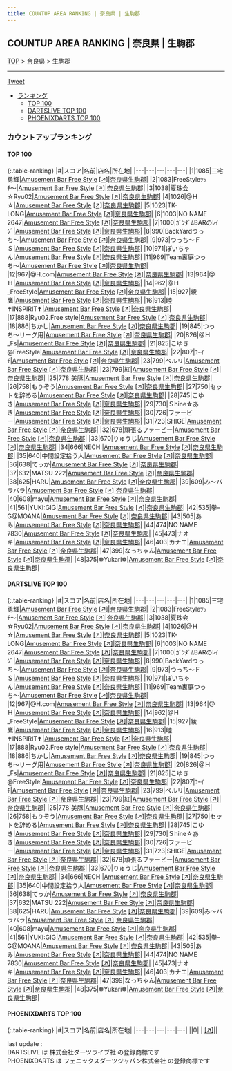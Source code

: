 ```yaml
---
title: COUNTUP AREA RANKING | 奈良県 | 生駒郡
---
```

## COUNTUP AREA RANKING | 奈良県 | 生駒郡

[TOP](/darts/rank/) > [奈良県](/darts/rank/奈良県/) > 生駒郡

___

<a href="https://twitter.com/share?ref_src=twsrc%5Etfw" data-text="COUNTUP AREA RANKING | 奈良県生駒郡" class="twitter-share-button" data-hashtags="DARTSLIVE,PHOENIXDARTS,darts,ダーツ" data-show-count="false">Tweet</a>

* [ランキング](#カウントアップランキング)
    * [TOP 100](#top-100)
    * [DARTSLIVE TOP 100](#dartslive-top-100)
    * [PHOENIXDARTS TOP 100](#phoenixdarts-top-100)

### カウントアップランキング

#### TOP 100



{:.table-ranking}
|#|スコア|名前|店名|所在地|
|---|---|---|---|---|
|1|1085|<span class="rank-name-dl">三宅 勇輝</span>|<a href="/darts/rank/shops/1a01c2f8eb40a5d0a3f63593b5358cc4.html">Amusement Bar Free Style</a> <a href="https://search.dartslive.com/jp/shop/1a01c2f8eb40a5d0a3f63593b5358cc4">[↗]</a>|<a href="/darts/rank/奈良県/生駒郡">奈良県生駒郡</a>|
|2|1083|<span class="rank-name-dl">FreeStyleﾂｯﾁ〜</span>|<a href="/darts/rank/shops/1a01c2f8eb40a5d0a3f63593b5358cc4.html">Amusement Bar Free Style</a> <a href="https://search.dartslive.com/jp/shop/1a01c2f8eb40a5d0a3f63593b5358cc4">[↗]</a>|<a href="/darts/rank/奈良県/生駒郡">奈良県生駒郡</a>|
|3|1038|<span class="rank-name-dl">夏珠会☆Ryu02</span>|<a href="/darts/rank/shops/1a01c2f8eb40a5d0a3f63593b5358cc4.html">Amusement Bar Free Style</a> <a href="https://search.dartslive.com/jp/shop/1a01c2f8eb40a5d0a3f63593b5358cc4">[↗]</a>|<a href="/darts/rank/奈良県/生駒郡">奈良県生駒郡</a>|
|4|1026|<span class="rank-name-dl">@Ｈ☆</span>|<a href="/darts/rank/shops/1a01c2f8eb40a5d0a3f63593b5358cc4.html">Amusement Bar Free Style</a> <a href="https://search.dartslive.com/jp/shop/1a01c2f8eb40a5d0a3f63593b5358cc4">[↗]</a>|<a href="/darts/rank/奈良県/生駒郡">奈良県生駒郡</a>|
|5|1023|<span class="rank-name-dl">TK-LONG</span>|<a href="/darts/rank/shops/1a01c2f8eb40a5d0a3f63593b5358cc4.html">Amusement Bar Free Style</a> <a href="https://search.dartslive.com/jp/shop/1a01c2f8eb40a5d0a3f63593b5358cc4">[↗]</a>|<a href="/darts/rank/奈良県/生駒郡">奈良県生駒郡</a>|
|6|1003|<span class="rank-name-dl">NO NAME 2647</span>|<a href="/darts/rank/shops/1a01c2f8eb40a5d0a3f63593b5358cc4.html">Amusement Bar Free Style</a> <a href="https://search.dartslive.com/jp/shop/1a01c2f8eb40a5d0a3f63593b5358cc4">[↗]</a>|<a href="/darts/rank/奈良県/生駒郡">奈良県生駒郡</a>|
|7|1000|<span class="rank-name-dl">ｶﾞﾝﾀﾞﾑBARのﾚｲｼﾞ</span>|<a href="/darts/rank/shops/1a01c2f8eb40a5d0a3f63593b5358cc4.html">Amusement Bar Free Style</a> <a href="https://search.dartslive.com/jp/shop/1a01c2f8eb40a5d0a3f63593b5358cc4">[↗]</a>|<a href="/darts/rank/奈良県/生駒郡">奈良県生駒郡</a>|
|8|990|<span class="rank-name-dl">BackYardつっち〜</span>|<a href="/darts/rank/shops/1a01c2f8eb40a5d0a3f63593b5358cc4.html">Amusement Bar Free Style</a> <a href="https://search.dartslive.com/jp/shop/1a01c2f8eb40a5d0a3f63593b5358cc4">[↗]</a>|<a href="/darts/rank/奈良県/生駒郡">奈良県生駒郡</a>|
|9|973|<span class="rank-name-dl">つっち〜ＦＳ</span>|<a href="/darts/rank/shops/1a01c2f8eb40a5d0a3f63593b5358cc4.html">Amusement Bar Free Style</a> <a href="https://search.dartslive.com/jp/shop/1a01c2f8eb40a5d0a3f63593b5358cc4">[↗]</a>|<a href="/darts/rank/奈良県/生駒郡">奈良県生駒郡</a>|
|10|971|<span class="rank-name-dl">ぽいちゃん</span>|<a href="/darts/rank/shops/1a01c2f8eb40a5d0a3f63593b5358cc4.html">Amusement Bar Free Style</a> <a href="https://search.dartslive.com/jp/shop/1a01c2f8eb40a5d0a3f63593b5358cc4">[↗]</a>|<a href="/darts/rank/奈良県/生駒郡">奈良県生駒郡</a>|
|11|969|<span class="rank-name-dl">Team裏庭つっち〜</span>|<a href="/darts/rank/shops/1a01c2f8eb40a5d0a3f63593b5358cc4.html">Amusement Bar Free Style</a> <a href="https://search.dartslive.com/jp/shop/1a01c2f8eb40a5d0a3f63593b5358cc4">[↗]</a>|<a href="/darts/rank/奈良県/生駒郡">奈良県生駒郡</a>|
|12|967|<span class="rank-name-dl">@H.com</span>|<a href="/darts/rank/shops/1a01c2f8eb40a5d0a3f63593b5358cc4.html">Amusement Bar Free Style</a> <a href="https://search.dartslive.com/jp/shop/1a01c2f8eb40a5d0a3f63593b5358cc4">[↗]</a>|<a href="/darts/rank/奈良県/生駒郡">奈良県生駒郡</a>|
|13|964|<span class="rank-name-dl">@Ｈ</span>|<a href="/darts/rank/shops/1a01c2f8eb40a5d0a3f63593b5358cc4.html">Amusement Bar Free Style</a> <a href="https://search.dartslive.com/jp/shop/1a01c2f8eb40a5d0a3f63593b5358cc4">[↗]</a>|<a href="/darts/rank/奈良県/生駒郡">奈良県生駒郡</a>|
|14|962|<span class="rank-name-dl">@Ｈ_FreeStyle</span>|<a href="/darts/rank/shops/1a01c2f8eb40a5d0a3f63593b5358cc4.html">Amusement Bar Free Style</a> <a href="https://search.dartslive.com/jp/shop/1a01c2f8eb40a5d0a3f63593b5358cc4">[↗]</a>|<a href="/darts/rank/奈良県/生駒郡">奈良県生駒郡</a>|
|15|927|<span class="rank-name-dl">綾鷹</span>|<a href="/darts/rank/shops/1a01c2f8eb40a5d0a3f63593b5358cc4.html">Amusement Bar Free Style</a> <a href="https://search.dartslive.com/jp/shop/1a01c2f8eb40a5d0a3f63593b5358cc4">[↗]</a>|<a href="/darts/rank/奈良県/生駒郡">奈良県生駒郡</a>|
|16|913|<span class="rank-name-dl">睦✝INSPIRIT✝</span>|<a href="/darts/rank/shops/1a01c2f8eb40a5d0a3f63593b5358cc4.html">Amusement Bar Free Style</a> <a href="https://search.dartslive.com/jp/shop/1a01c2f8eb40a5d0a3f63593b5358cc4">[↗]</a>|<a href="/darts/rank/奈良県/生駒郡">奈良県生駒郡</a>|
|17|888|<span class="rank-name-dl">Ryu02.Free style</span>|<a href="/darts/rank/shops/1a01c2f8eb40a5d0a3f63593b5358cc4.html">Amusement Bar Free Style</a> <a href="https://search.dartslive.com/jp/shop/1a01c2f8eb40a5d0a3f63593b5358cc4">[↗]</a>|<a href="/darts/rank/奈良県/生駒郡">奈良県生駒郡</a>|
|18|886|<span class="rank-name-dl">ちかし</span>|<a href="/darts/rank/shops/1a01c2f8eb40a5d0a3f63593b5358cc4.html">Amusement Bar Free Style</a> <a href="https://search.dartslive.com/jp/shop/1a01c2f8eb40a5d0a3f63593b5358cc4">[↗]</a>|<a href="/darts/rank/奈良県/生駒郡">奈良県生駒郡</a>|
|19|845|<span class="rank-name-dl">つっち〜リーグ用</span>|<a href="/darts/rank/shops/1a01c2f8eb40a5d0a3f63593b5358cc4.html">Amusement Bar Free Style</a> <a href="https://search.dartslive.com/jp/shop/1a01c2f8eb40a5d0a3f63593b5358cc4">[↗]</a>|<a href="/darts/rank/奈良県/生駒郡">奈良県生駒郡</a>|
|20|826|<span class="rank-name-dl">@Ｈ_Fs</span>|<a href="/darts/rank/shops/1a01c2f8eb40a5d0a3f63593b5358cc4.html">Amusement Bar Free Style</a> <a href="https://search.dartslive.com/jp/shop/1a01c2f8eb40a5d0a3f63593b5358cc4">[↗]</a>|<a href="/darts/rank/奈良県/生駒郡">奈良県生駒郡</a>|
|21|825|<span class="rank-name-dl">こゆき@FreeStyle</span>|<a href="/darts/rank/shops/1a01c2f8eb40a5d0a3f63593b5358cc4.html">Amusement Bar Free Style</a> <a href="https://search.dartslive.com/jp/shop/1a01c2f8eb40a5d0a3f63593b5358cc4">[↗]</a>|<a href="/darts/rank/奈良県/生駒郡">奈良県生駒郡</a>|
|22|807|<span class="rank-name-dl">ﾕｰｲﾁ</span>|<a href="/darts/rank/shops/1a01c2f8eb40a5d0a3f63593b5358cc4.html">Amusement Bar Free Style</a> <a href="https://search.dartslive.com/jp/shop/1a01c2f8eb40a5d0a3f63593b5358cc4">[↗]</a>|<a href="/darts/rank/奈良県/生駒郡">奈良県生駒郡</a>|
|23|799|<span class="rank-name-dl">ベルリ</span>|<a href="/darts/rank/shops/1a01c2f8eb40a5d0a3f63593b5358cc4.html">Amusement Bar Free Style</a> <a href="https://search.dartslive.com/jp/shop/1a01c2f8eb40a5d0a3f63593b5358cc4">[↗]</a>|<a href="/darts/rank/奈良県/生駒郡">奈良県生駒郡</a>|
|23|799|<span class="rank-name-dl">紅</span>|<a href="/darts/rank/shops/1a01c2f8eb40a5d0a3f63593b5358cc4.html">Amusement Bar Free Style</a> <a href="https://search.dartslive.com/jp/shop/1a01c2f8eb40a5d0a3f63593b5358cc4">[↗]</a>|<a href="/darts/rank/奈良県/生駒郡">奈良県生駒郡</a>|
|25|778|<span class="rank-name-dl">美豚</span>|<a href="/darts/rank/shops/1a01c2f8eb40a5d0a3f63593b5358cc4.html">Amusement Bar Free Style</a> <a href="https://search.dartslive.com/jp/shop/1a01c2f8eb40a5d0a3f63593b5358cc4">[↗]</a>|<a href="/darts/rank/奈良県/生駒郡">奈良県生駒郡</a>|
|26|758|<span class="rank-name-dl">もりぞう</span>|<a href="/darts/rank/shops/1a01c2f8eb40a5d0a3f63593b5358cc4.html">Amusement Bar Free Style</a> <a href="https://search.dartslive.com/jp/shop/1a01c2f8eb40a5d0a3f63593b5358cc4">[↗]</a>|<a href="/darts/rank/奈良県/生駒郡">奈良県生駒郡</a>|
|27|750|<span class="rank-name-dl">セットを辞める</span>|<a href="/darts/rank/shops/1a01c2f8eb40a5d0a3f63593b5358cc4.html">Amusement Bar Free Style</a> <a href="https://search.dartslive.com/jp/shop/1a01c2f8eb40a5d0a3f63593b5358cc4">[↗]</a>|<a href="/darts/rank/奈良県/生駒郡">奈良県生駒郡</a>|
|28|745|<span class="rank-name-dl">こゆき</span>|<a href="/darts/rank/shops/1a01c2f8eb40a5d0a3f63593b5358cc4.html">Amusement Bar Free Style</a> <a href="https://search.dartslive.com/jp/shop/1a01c2f8eb40a5d0a3f63593b5358cc4">[↗]</a>|<a href="/darts/rank/奈良県/生駒郡">奈良県生駒郡</a>|
|29|730|<span class="rank-name-dl">Ｓhine☆あき</span>|<a href="/darts/rank/shops/1a01c2f8eb40a5d0a3f63593b5358cc4.html">Amusement Bar Free Style</a> <a href="https://search.dartslive.com/jp/shop/1a01c2f8eb40a5d0a3f63593b5358cc4">[↗]</a>|<a href="/darts/rank/奈良県/生駒郡">奈良県生駒郡</a>|
|30|726|<span class="rank-name-dl">ファービー</span>|<a href="/darts/rank/shops/1a01c2f8eb40a5d0a3f63593b5358cc4.html">Amusement Bar Free Style</a> <a href="https://search.dartslive.com/jp/shop/1a01c2f8eb40a5d0a3f63593b5358cc4">[↗]</a>|<a href="/darts/rank/奈良県/生駒郡">奈良県生駒郡</a>|
|31|723|<span class="rank-name-dl">SHIGE</span>|<a href="/darts/rank/shops/1a01c2f8eb40a5d0a3f63593b5358cc4.html">Amusement Bar Free Style</a> <a href="https://search.dartslive.com/jp/shop/1a01c2f8eb40a5d0a3f63593b5358cc4">[↗]</a>|<a href="/darts/rank/奈良県/生駒郡">奈良県生駒郡</a>|
|32|678|<span class="rank-name-dl">頑張るファービー</span>|<a href="/darts/rank/shops/1a01c2f8eb40a5d0a3f63593b5358cc4.html">Amusement Bar Free Style</a> <a href="https://search.dartslive.com/jp/shop/1a01c2f8eb40a5d0a3f63593b5358cc4">[↗]</a>|<a href="/darts/rank/奈良県/生駒郡">奈良県生駒郡</a>|
|33|670|<span class="rank-name-dl">りゅうじ</span>|<a href="/darts/rank/shops/1a01c2f8eb40a5d0a3f63593b5358cc4.html">Amusement Bar Free Style</a> <a href="https://search.dartslive.com/jp/shop/1a01c2f8eb40a5d0a3f63593b5358cc4">[↗]</a>|<a href="/darts/rank/奈良県/生駒郡">奈良県生駒郡</a>|
|34|666|<span class="rank-name-dl">NECHI</span>|<a href="/darts/rank/shops/1a01c2f8eb40a5d0a3f63593b5358cc4.html">Amusement Bar Free Style</a> <a href="https://search.dartslive.com/jp/shop/1a01c2f8eb40a5d0a3f63593b5358cc4">[↗]</a>|<a href="/darts/rank/奈良県/生駒郡">奈良県生駒郡</a>|
|35|640|<span class="rank-name-dl">中間設定拾う人</span>|<a href="/darts/rank/shops/1a01c2f8eb40a5d0a3f63593b5358cc4.html">Amusement Bar Free Style</a> <a href="https://search.dartslive.com/jp/shop/1a01c2f8eb40a5d0a3f63593b5358cc4">[↗]</a>|<a href="/darts/rank/奈良県/生駒郡">奈良県生駒郡</a>|
|36|638|<span class="rank-name-dl">てっか</span>|<a href="/darts/rank/shops/1a01c2f8eb40a5d0a3f63593b5358cc4.html">Amusement Bar Free Style</a> <a href="https://search.dartslive.com/jp/shop/1a01c2f8eb40a5d0a3f63593b5358cc4">[↗]</a>|<a href="/darts/rank/奈良県/生駒郡">奈良県生駒郡</a>|
|37|632|<span class="rank-name-dl">MATSU 222</span>|<a href="/darts/rank/shops/1a01c2f8eb40a5d0a3f63593b5358cc4.html">Amusement Bar Free Style</a> <a href="https://search.dartslive.com/jp/shop/1a01c2f8eb40a5d0a3f63593b5358cc4">[↗]</a>|<a href="/darts/rank/奈良県/生駒郡">奈良県生駒郡</a>|
|38|625|<span class="rank-name-dl">HARU</span>|<a href="/darts/rank/shops/1a01c2f8eb40a5d0a3f63593b5358cc4.html">Amusement Bar Free Style</a> <a href="https://search.dartslive.com/jp/shop/1a01c2f8eb40a5d0a3f63593b5358cc4">[↗]</a>|<a href="/darts/rank/奈良県/生駒郡">奈良県生駒郡</a>|
|39|609|<span class="rank-name-dl">み〜バラバラ</span>|<a href="/darts/rank/shops/1a01c2f8eb40a5d0a3f63593b5358cc4.html">Amusement Bar Free Style</a> <a href="https://search.dartslive.com/jp/shop/1a01c2f8eb40a5d0a3f63593b5358cc4">[↗]</a>|<a href="/darts/rank/奈良県/生駒郡">奈良県生駒郡</a>|
|40|608|<span class="rank-name-dl">mayu</span>|<a href="/darts/rank/shops/1a01c2f8eb40a5d0a3f63593b5358cc4.html">Amusement Bar Free Style</a> <a href="https://search.dartslive.com/jp/shop/1a01c2f8eb40a5d0a3f63593b5358cc4">[↗]</a>|<a href="/darts/rank/奈良県/生駒郡">奈良県生駒郡</a>|
|41|561|<span class="rank-name-dl">YUKI:GIG</span>|<a href="/darts/rank/shops/1a01c2f8eb40a5d0a3f63593b5358cc4.html">Amusement Bar Free Style</a> <a href="https://search.dartslive.com/jp/shop/1a01c2f8eb40a5d0a3f63593b5358cc4">[↗]</a>|<a href="/darts/rank/奈良県/生駒郡">奈良県生駒郡</a>|
|42|535|<span class="rank-name-dl">拳ｰG@MOANA</span>|<a href="/darts/rank/shops/1a01c2f8eb40a5d0a3f63593b5358cc4.html">Amusement Bar Free Style</a> <a href="https://search.dartslive.com/jp/shop/1a01c2f8eb40a5d0a3f63593b5358cc4">[↗]</a>|<a href="/darts/rank/奈良県/生駒郡">奈良県生駒郡</a>|
|43|505|<span class="rank-name-dl">あみ</span>|<a href="/darts/rank/shops/1a01c2f8eb40a5d0a3f63593b5358cc4.html">Amusement Bar Free Style</a> <a href="https://search.dartslive.com/jp/shop/1a01c2f8eb40a5d0a3f63593b5358cc4">[↗]</a>|<a href="/darts/rank/奈良県/生駒郡">奈良県生駒郡</a>|
|44|474|<span class="rank-name-dl">NO NAME 7830</span>|<a href="/darts/rank/shops/1a01c2f8eb40a5d0a3f63593b5358cc4.html">Amusement Bar Free Style</a> <a href="https://search.dartslive.com/jp/shop/1a01c2f8eb40a5d0a3f63593b5358cc4">[↗]</a>|<a href="/darts/rank/奈良県/生駒郡">奈良県生駒郡</a>|
|45|473|<span class="rank-name-dl">ナオキ</span>|<a href="/darts/rank/shops/1a01c2f8eb40a5d0a3f63593b5358cc4.html">Amusement Bar Free Style</a> <a href="https://search.dartslive.com/jp/shop/1a01c2f8eb40a5d0a3f63593b5358cc4">[↗]</a>|<a href="/darts/rank/奈良県/生駒郡">奈良県生駒郡</a>|
|46|403|<span class="rank-name-dl">カナエ</span>|<a href="/darts/rank/shops/1a01c2f8eb40a5d0a3f63593b5358cc4.html">Amusement Bar Free Style</a> <a href="https://search.dartslive.com/jp/shop/1a01c2f8eb40a5d0a3f63593b5358cc4">[↗]</a>|<a href="/darts/rank/奈良県/生駒郡">奈良県生駒郡</a>|
|47|399|<span class="rank-name-dl">なっちゃん</span>|<a href="/darts/rank/shops/1a01c2f8eb40a5d0a3f63593b5358cc4.html">Amusement Bar Free Style</a> <a href="https://search.dartslive.com/jp/shop/1a01c2f8eb40a5d0a3f63593b5358cc4">[↗]</a>|<a href="/darts/rank/奈良県/生駒郡">奈良県生駒郡</a>|
|48|375|<span class="rank-name-dl">❁Yukari❁</span>|<a href="/darts/rank/shops/1a01c2f8eb40a5d0a3f63593b5358cc4.html">Amusement Bar Free Style</a> <a href="https://search.dartslive.com/jp/shop/1a01c2f8eb40a5d0a3f63593b5358cc4">[↗]</a>|<a href="/darts/rank/奈良県/生駒郡">奈良県生駒郡</a>|


#### DARTSLIVE TOP 100



{:.table-ranking}
|#|スコア|名前|店名|所在地|
|---|---|---|---|---|
|1|1085|<span class="rank-name-dl">三宅 勇輝</span>|<a href="/darts/rank/shops/1a01c2f8eb40a5d0a3f63593b5358cc4.html">Amusement Bar Free Style</a> <a href="https://search.dartslive.com/jp/shop/1a01c2f8eb40a5d0a3f63593b5358cc4">[↗]</a>|<a href="/darts/rank/奈良県/生駒郡">奈良県生駒郡</a>|
|2|1083|<span class="rank-name-dl">FreeStyleﾂｯﾁ〜</span>|<a href="/darts/rank/shops/1a01c2f8eb40a5d0a3f63593b5358cc4.html">Amusement Bar Free Style</a> <a href="https://search.dartslive.com/jp/shop/1a01c2f8eb40a5d0a3f63593b5358cc4">[↗]</a>|<a href="/darts/rank/奈良県/生駒郡">奈良県生駒郡</a>|
|3|1038|<span class="rank-name-dl">夏珠会☆Ryu02</span>|<a href="/darts/rank/shops/1a01c2f8eb40a5d0a3f63593b5358cc4.html">Amusement Bar Free Style</a> <a href="https://search.dartslive.com/jp/shop/1a01c2f8eb40a5d0a3f63593b5358cc4">[↗]</a>|<a href="/darts/rank/奈良県/生駒郡">奈良県生駒郡</a>|
|4|1026|<span class="rank-name-dl">@Ｈ☆</span>|<a href="/darts/rank/shops/1a01c2f8eb40a5d0a3f63593b5358cc4.html">Amusement Bar Free Style</a> <a href="https://search.dartslive.com/jp/shop/1a01c2f8eb40a5d0a3f63593b5358cc4">[↗]</a>|<a href="/darts/rank/奈良県/生駒郡">奈良県生駒郡</a>|
|5|1023|<span class="rank-name-dl">TK-LONG</span>|<a href="/darts/rank/shops/1a01c2f8eb40a5d0a3f63593b5358cc4.html">Amusement Bar Free Style</a> <a href="https://search.dartslive.com/jp/shop/1a01c2f8eb40a5d0a3f63593b5358cc4">[↗]</a>|<a href="/darts/rank/奈良県/生駒郡">奈良県生駒郡</a>|
|6|1003|<span class="rank-name-dl">NO NAME 2647</span>|<a href="/darts/rank/shops/1a01c2f8eb40a5d0a3f63593b5358cc4.html">Amusement Bar Free Style</a> <a href="https://search.dartslive.com/jp/shop/1a01c2f8eb40a5d0a3f63593b5358cc4">[↗]</a>|<a href="/darts/rank/奈良県/生駒郡">奈良県生駒郡</a>|
|7|1000|<span class="rank-name-dl">ｶﾞﾝﾀﾞﾑBARのﾚｲｼﾞ</span>|<a href="/darts/rank/shops/1a01c2f8eb40a5d0a3f63593b5358cc4.html">Amusement Bar Free Style</a> <a href="https://search.dartslive.com/jp/shop/1a01c2f8eb40a5d0a3f63593b5358cc4">[↗]</a>|<a href="/darts/rank/奈良県/生駒郡">奈良県生駒郡</a>|
|8|990|<span class="rank-name-dl">BackYardつっち〜</span>|<a href="/darts/rank/shops/1a01c2f8eb40a5d0a3f63593b5358cc4.html">Amusement Bar Free Style</a> <a href="https://search.dartslive.com/jp/shop/1a01c2f8eb40a5d0a3f63593b5358cc4">[↗]</a>|<a href="/darts/rank/奈良県/生駒郡">奈良県生駒郡</a>|
|9|973|<span class="rank-name-dl">つっち〜ＦＳ</span>|<a href="/darts/rank/shops/1a01c2f8eb40a5d0a3f63593b5358cc4.html">Amusement Bar Free Style</a> <a href="https://search.dartslive.com/jp/shop/1a01c2f8eb40a5d0a3f63593b5358cc4">[↗]</a>|<a href="/darts/rank/奈良県/生駒郡">奈良県生駒郡</a>|
|10|971|<span class="rank-name-dl">ぽいちゃん</span>|<a href="/darts/rank/shops/1a01c2f8eb40a5d0a3f63593b5358cc4.html">Amusement Bar Free Style</a> <a href="https://search.dartslive.com/jp/shop/1a01c2f8eb40a5d0a3f63593b5358cc4">[↗]</a>|<a href="/darts/rank/奈良県/生駒郡">奈良県生駒郡</a>|
|11|969|<span class="rank-name-dl">Team裏庭つっち〜</span>|<a href="/darts/rank/shops/1a01c2f8eb40a5d0a3f63593b5358cc4.html">Amusement Bar Free Style</a> <a href="https://search.dartslive.com/jp/shop/1a01c2f8eb40a5d0a3f63593b5358cc4">[↗]</a>|<a href="/darts/rank/奈良県/生駒郡">奈良県生駒郡</a>|
|12|967|<span class="rank-name-dl">@H.com</span>|<a href="/darts/rank/shops/1a01c2f8eb40a5d0a3f63593b5358cc4.html">Amusement Bar Free Style</a> <a href="https://search.dartslive.com/jp/shop/1a01c2f8eb40a5d0a3f63593b5358cc4">[↗]</a>|<a href="/darts/rank/奈良県/生駒郡">奈良県生駒郡</a>|
|13|964|<span class="rank-name-dl">@Ｈ</span>|<a href="/darts/rank/shops/1a01c2f8eb40a5d0a3f63593b5358cc4.html">Amusement Bar Free Style</a> <a href="https://search.dartslive.com/jp/shop/1a01c2f8eb40a5d0a3f63593b5358cc4">[↗]</a>|<a href="/darts/rank/奈良県/生駒郡">奈良県生駒郡</a>|
|14|962|<span class="rank-name-dl">@Ｈ_FreeStyle</span>|<a href="/darts/rank/shops/1a01c2f8eb40a5d0a3f63593b5358cc4.html">Amusement Bar Free Style</a> <a href="https://search.dartslive.com/jp/shop/1a01c2f8eb40a5d0a3f63593b5358cc4">[↗]</a>|<a href="/darts/rank/奈良県/生駒郡">奈良県生駒郡</a>|
|15|927|<span class="rank-name-dl">綾鷹</span>|<a href="/darts/rank/shops/1a01c2f8eb40a5d0a3f63593b5358cc4.html">Amusement Bar Free Style</a> <a href="https://search.dartslive.com/jp/shop/1a01c2f8eb40a5d0a3f63593b5358cc4">[↗]</a>|<a href="/darts/rank/奈良県/生駒郡">奈良県生駒郡</a>|
|16|913|<span class="rank-name-dl">睦✝INSPIRIT✝</span>|<a href="/darts/rank/shops/1a01c2f8eb40a5d0a3f63593b5358cc4.html">Amusement Bar Free Style</a> <a href="https://search.dartslive.com/jp/shop/1a01c2f8eb40a5d0a3f63593b5358cc4">[↗]</a>|<a href="/darts/rank/奈良県/生駒郡">奈良県生駒郡</a>|
|17|888|<span class="rank-name-dl">Ryu02.Free style</span>|<a href="/darts/rank/shops/1a01c2f8eb40a5d0a3f63593b5358cc4.html">Amusement Bar Free Style</a> <a href="https://search.dartslive.com/jp/shop/1a01c2f8eb40a5d0a3f63593b5358cc4">[↗]</a>|<a href="/darts/rank/奈良県/生駒郡">奈良県生駒郡</a>|
|18|886|<span class="rank-name-dl">ちかし</span>|<a href="/darts/rank/shops/1a01c2f8eb40a5d0a3f63593b5358cc4.html">Amusement Bar Free Style</a> <a href="https://search.dartslive.com/jp/shop/1a01c2f8eb40a5d0a3f63593b5358cc4">[↗]</a>|<a href="/darts/rank/奈良県/生駒郡">奈良県生駒郡</a>|
|19|845|<span class="rank-name-dl">つっち〜リーグ用</span>|<a href="/darts/rank/shops/1a01c2f8eb40a5d0a3f63593b5358cc4.html">Amusement Bar Free Style</a> <a href="https://search.dartslive.com/jp/shop/1a01c2f8eb40a5d0a3f63593b5358cc4">[↗]</a>|<a href="/darts/rank/奈良県/生駒郡">奈良県生駒郡</a>|
|20|826|<span class="rank-name-dl">@Ｈ_Fs</span>|<a href="/darts/rank/shops/1a01c2f8eb40a5d0a3f63593b5358cc4.html">Amusement Bar Free Style</a> <a href="https://search.dartslive.com/jp/shop/1a01c2f8eb40a5d0a3f63593b5358cc4">[↗]</a>|<a href="/darts/rank/奈良県/生駒郡">奈良県生駒郡</a>|
|21|825|<span class="rank-name-dl">こゆき@FreeStyle</span>|<a href="/darts/rank/shops/1a01c2f8eb40a5d0a3f63593b5358cc4.html">Amusement Bar Free Style</a> <a href="https://search.dartslive.com/jp/shop/1a01c2f8eb40a5d0a3f63593b5358cc4">[↗]</a>|<a href="/darts/rank/奈良県/生駒郡">奈良県生駒郡</a>|
|22|807|<span class="rank-name-dl">ﾕｰｲﾁ</span>|<a href="/darts/rank/shops/1a01c2f8eb40a5d0a3f63593b5358cc4.html">Amusement Bar Free Style</a> <a href="https://search.dartslive.com/jp/shop/1a01c2f8eb40a5d0a3f63593b5358cc4">[↗]</a>|<a href="/darts/rank/奈良県/生駒郡">奈良県生駒郡</a>|
|23|799|<span class="rank-name-dl">ベルリ</span>|<a href="/darts/rank/shops/1a01c2f8eb40a5d0a3f63593b5358cc4.html">Amusement Bar Free Style</a> <a href="https://search.dartslive.com/jp/shop/1a01c2f8eb40a5d0a3f63593b5358cc4">[↗]</a>|<a href="/darts/rank/奈良県/生駒郡">奈良県生駒郡</a>|
|23|799|<span class="rank-name-dl">紅</span>|<a href="/darts/rank/shops/1a01c2f8eb40a5d0a3f63593b5358cc4.html">Amusement Bar Free Style</a> <a href="https://search.dartslive.com/jp/shop/1a01c2f8eb40a5d0a3f63593b5358cc4">[↗]</a>|<a href="/darts/rank/奈良県/生駒郡">奈良県生駒郡</a>|
|25|778|<span class="rank-name-dl">美豚</span>|<a href="/darts/rank/shops/1a01c2f8eb40a5d0a3f63593b5358cc4.html">Amusement Bar Free Style</a> <a href="https://search.dartslive.com/jp/shop/1a01c2f8eb40a5d0a3f63593b5358cc4">[↗]</a>|<a href="/darts/rank/奈良県/生駒郡">奈良県生駒郡</a>|
|26|758|<span class="rank-name-dl">もりぞう</span>|<a href="/darts/rank/shops/1a01c2f8eb40a5d0a3f63593b5358cc4.html">Amusement Bar Free Style</a> <a href="https://search.dartslive.com/jp/shop/1a01c2f8eb40a5d0a3f63593b5358cc4">[↗]</a>|<a href="/darts/rank/奈良県/生駒郡">奈良県生駒郡</a>|
|27|750|<span class="rank-name-dl">セットを辞める</span>|<a href="/darts/rank/shops/1a01c2f8eb40a5d0a3f63593b5358cc4.html">Amusement Bar Free Style</a> <a href="https://search.dartslive.com/jp/shop/1a01c2f8eb40a5d0a3f63593b5358cc4">[↗]</a>|<a href="/darts/rank/奈良県/生駒郡">奈良県生駒郡</a>|
|28|745|<span class="rank-name-dl">こゆき</span>|<a href="/darts/rank/shops/1a01c2f8eb40a5d0a3f63593b5358cc4.html">Amusement Bar Free Style</a> <a href="https://search.dartslive.com/jp/shop/1a01c2f8eb40a5d0a3f63593b5358cc4">[↗]</a>|<a href="/darts/rank/奈良県/生駒郡">奈良県生駒郡</a>|
|29|730|<span class="rank-name-dl">Ｓhine☆あき</span>|<a href="/darts/rank/shops/1a01c2f8eb40a5d0a3f63593b5358cc4.html">Amusement Bar Free Style</a> <a href="https://search.dartslive.com/jp/shop/1a01c2f8eb40a5d0a3f63593b5358cc4">[↗]</a>|<a href="/darts/rank/奈良県/生駒郡">奈良県生駒郡</a>|
|30|726|<span class="rank-name-dl">ファービー</span>|<a href="/darts/rank/shops/1a01c2f8eb40a5d0a3f63593b5358cc4.html">Amusement Bar Free Style</a> <a href="https://search.dartslive.com/jp/shop/1a01c2f8eb40a5d0a3f63593b5358cc4">[↗]</a>|<a href="/darts/rank/奈良県/生駒郡">奈良県生駒郡</a>|
|31|723|<span class="rank-name-dl">SHIGE</span>|<a href="/darts/rank/shops/1a01c2f8eb40a5d0a3f63593b5358cc4.html">Amusement Bar Free Style</a> <a href="https://search.dartslive.com/jp/shop/1a01c2f8eb40a5d0a3f63593b5358cc4">[↗]</a>|<a href="/darts/rank/奈良県/生駒郡">奈良県生駒郡</a>|
|32|678|<span class="rank-name-dl">頑張るファービー</span>|<a href="/darts/rank/shops/1a01c2f8eb40a5d0a3f63593b5358cc4.html">Amusement Bar Free Style</a> <a href="https://search.dartslive.com/jp/shop/1a01c2f8eb40a5d0a3f63593b5358cc4">[↗]</a>|<a href="/darts/rank/奈良県/生駒郡">奈良県生駒郡</a>|
|33|670|<span class="rank-name-dl">りゅうじ</span>|<a href="/darts/rank/shops/1a01c2f8eb40a5d0a3f63593b5358cc4.html">Amusement Bar Free Style</a> <a href="https://search.dartslive.com/jp/shop/1a01c2f8eb40a5d0a3f63593b5358cc4">[↗]</a>|<a href="/darts/rank/奈良県/生駒郡">奈良県生駒郡</a>|
|34|666|<span class="rank-name-dl">NECHI</span>|<a href="/darts/rank/shops/1a01c2f8eb40a5d0a3f63593b5358cc4.html">Amusement Bar Free Style</a> <a href="https://search.dartslive.com/jp/shop/1a01c2f8eb40a5d0a3f63593b5358cc4">[↗]</a>|<a href="/darts/rank/奈良県/生駒郡">奈良県生駒郡</a>|
|35|640|<span class="rank-name-dl">中間設定拾う人</span>|<a href="/darts/rank/shops/1a01c2f8eb40a5d0a3f63593b5358cc4.html">Amusement Bar Free Style</a> <a href="https://search.dartslive.com/jp/shop/1a01c2f8eb40a5d0a3f63593b5358cc4">[↗]</a>|<a href="/darts/rank/奈良県/生駒郡">奈良県生駒郡</a>|
|36|638|<span class="rank-name-dl">てっか</span>|<a href="/darts/rank/shops/1a01c2f8eb40a5d0a3f63593b5358cc4.html">Amusement Bar Free Style</a> <a href="https://search.dartslive.com/jp/shop/1a01c2f8eb40a5d0a3f63593b5358cc4">[↗]</a>|<a href="/darts/rank/奈良県/生駒郡">奈良県生駒郡</a>|
|37|632|<span class="rank-name-dl">MATSU 222</span>|<a href="/darts/rank/shops/1a01c2f8eb40a5d0a3f63593b5358cc4.html">Amusement Bar Free Style</a> <a href="https://search.dartslive.com/jp/shop/1a01c2f8eb40a5d0a3f63593b5358cc4">[↗]</a>|<a href="/darts/rank/奈良県/生駒郡">奈良県生駒郡</a>|
|38|625|<span class="rank-name-dl">HARU</span>|<a href="/darts/rank/shops/1a01c2f8eb40a5d0a3f63593b5358cc4.html">Amusement Bar Free Style</a> <a href="https://search.dartslive.com/jp/shop/1a01c2f8eb40a5d0a3f63593b5358cc4">[↗]</a>|<a href="/darts/rank/奈良県/生駒郡">奈良県生駒郡</a>|
|39|609|<span class="rank-name-dl">み〜バラバラ</span>|<a href="/darts/rank/shops/1a01c2f8eb40a5d0a3f63593b5358cc4.html">Amusement Bar Free Style</a> <a href="https://search.dartslive.com/jp/shop/1a01c2f8eb40a5d0a3f63593b5358cc4">[↗]</a>|<a href="/darts/rank/奈良県/生駒郡">奈良県生駒郡</a>|
|40|608|<span class="rank-name-dl">mayu</span>|<a href="/darts/rank/shops/1a01c2f8eb40a5d0a3f63593b5358cc4.html">Amusement Bar Free Style</a> <a href="https://search.dartslive.com/jp/shop/1a01c2f8eb40a5d0a3f63593b5358cc4">[↗]</a>|<a href="/darts/rank/奈良県/生駒郡">奈良県生駒郡</a>|
|41|561|<span class="rank-name-dl">YUKI:GIG</span>|<a href="/darts/rank/shops/1a01c2f8eb40a5d0a3f63593b5358cc4.html">Amusement Bar Free Style</a> <a href="https://search.dartslive.com/jp/shop/1a01c2f8eb40a5d0a3f63593b5358cc4">[↗]</a>|<a href="/darts/rank/奈良県/生駒郡">奈良県生駒郡</a>|
|42|535|<span class="rank-name-dl">拳ｰG@MOANA</span>|<a href="/darts/rank/shops/1a01c2f8eb40a5d0a3f63593b5358cc4.html">Amusement Bar Free Style</a> <a href="https://search.dartslive.com/jp/shop/1a01c2f8eb40a5d0a3f63593b5358cc4">[↗]</a>|<a href="/darts/rank/奈良県/生駒郡">奈良県生駒郡</a>|
|43|505|<span class="rank-name-dl">あみ</span>|<a href="/darts/rank/shops/1a01c2f8eb40a5d0a3f63593b5358cc4.html">Amusement Bar Free Style</a> <a href="https://search.dartslive.com/jp/shop/1a01c2f8eb40a5d0a3f63593b5358cc4">[↗]</a>|<a href="/darts/rank/奈良県/生駒郡">奈良県生駒郡</a>|
|44|474|<span class="rank-name-dl">NO NAME 7830</span>|<a href="/darts/rank/shops/1a01c2f8eb40a5d0a3f63593b5358cc4.html">Amusement Bar Free Style</a> <a href="https://search.dartslive.com/jp/shop/1a01c2f8eb40a5d0a3f63593b5358cc4">[↗]</a>|<a href="/darts/rank/奈良県/生駒郡">奈良県生駒郡</a>|
|45|473|<span class="rank-name-dl">ナオキ</span>|<a href="/darts/rank/shops/1a01c2f8eb40a5d0a3f63593b5358cc4.html">Amusement Bar Free Style</a> <a href="https://search.dartslive.com/jp/shop/1a01c2f8eb40a5d0a3f63593b5358cc4">[↗]</a>|<a href="/darts/rank/奈良県/生駒郡">奈良県生駒郡</a>|
|46|403|<span class="rank-name-dl">カナエ</span>|<a href="/darts/rank/shops/1a01c2f8eb40a5d0a3f63593b5358cc4.html">Amusement Bar Free Style</a> <a href="https://search.dartslive.com/jp/shop/1a01c2f8eb40a5d0a3f63593b5358cc4">[↗]</a>|<a href="/darts/rank/奈良県/生駒郡">奈良県生駒郡</a>|
|47|399|<span class="rank-name-dl">なっちゃん</span>|<a href="/darts/rank/shops/1a01c2f8eb40a5d0a3f63593b5358cc4.html">Amusement Bar Free Style</a> <a href="https://search.dartslive.com/jp/shop/1a01c2f8eb40a5d0a3f63593b5358cc4">[↗]</a>|<a href="/darts/rank/奈良県/生駒郡">奈良県生駒郡</a>|
|48|375|<span class="rank-name-dl">❁Yukari❁</span>|<a href="/darts/rank/shops/1a01c2f8eb40a5d0a3f63593b5358cc4.html">Amusement Bar Free Style</a> <a href="https://search.dartslive.com/jp/shop/1a01c2f8eb40a5d0a3f63593b5358cc4">[↗]</a>|<a href="/darts/rank/奈良県/生駒郡">奈良県生駒郡</a>|


#### PHOENIXDARTS TOP 100



{:.table-ranking}
|#|スコア|名前|店名|所在地|
|---|---|---|---|---|
||0|<span class="rank-name-dl"> </span>|<a href="/darts/rank/shops/.html"></a> <a href="">[↗]</a>|<a href="/darts/rank//"></a>|


<div class="footer border-top border-gray-light mt-5 pt-3 text-right text-gray">
    last update : <span style="font-weight: italic" id="foot_last_modified"></span><br />
    DARTSLIVE は 株式会社ダーツライブ社 の登録商標です<br />
    PHOENIXDARTS は フェニックスダーツジャパン株式会社 の登録商標です<br />
</div>

<script src="https://cdnjs.cloudflare.com/ajax/libs/jquery.tablesorter/2.31.3/js/jquery.tablesorter.min.js" integrity="sha512-qzgd5cYSZcosqpzpn7zF2ZId8f/8CHmFKZ8j7mU4OUXTNRd5g+ZHBPsgKEwoqxCtdQvExE5LprwwPAgoicguNg==" crossorigin="anonymous" referrerpolicy="no-referrer"></script>
<link rel="stylesheet" href="https://cdnjs.cloudflare.com/ajax/libs/jquery.tablesorter/2.31.3/css/theme.default.min.css" integrity="sha512-wghhOJkjQX0Lh3NSWvNKeZ0ZpNn+SPVXX1Qyc9OCaogADktxrBiBdKGDoqVUOyhStvMBmJQ8ZdMHiR3wuEq8+w==" crossorigin="anonymous" referrerpolicy="no-referrer" />
<script>
$(function() {
    $(".table-ranking").tablesorter({sortList:[[0, 0]]});
    $("#foot_last_modified").text(formatDate(new Date(document.lastModified), 'yyyy-MM-dd HH:mm:ss'));
});
</script>

<script async src="https://platform.twitter.com/widgets.js" charset="utf-8"></script>